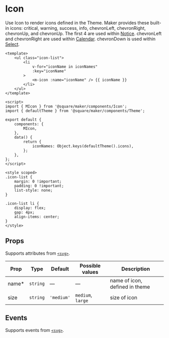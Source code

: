 # Icon

Use Icon to render icons defined in the Theme. Maker provides these built-in icons: critical, warning, success, info, chevronLeft, chevronRight, chevronUp, and chevronUp. The first 4 are used within [Notice](#/Notice). chevronLeft and chevronRight are used within [Calendar](#/Calendar). chevronDown is used within [Select](#/Select).

```vue
<template>
	<ul class="icon-list">
		<li
			v-for="iconName in iconNames"
			:key="iconName"
		>
			<m-icon :name="iconName" /> {{ iconName }}
		</li>
	</ul>
</template>

<script>
import { MIcon } from '@square/maker/components/Icon';
import { defaultTheme } from '@square/maker/components/Theme';

export default {
	components: {
		MIcon,
	},
	data() {
		return {
			iconNames: Object.keys(defaultTheme().icons),
		};
	},
};
</script>

<style scoped>
.icon-list {
	margin: 0 !important;
	padding: 0 !important;
	list-style: none;
}

.icon-list li {
	display: flex;
	gap: 4px;
	align-items: center;
}
</style>
```

<!-- api-tables:start -->
## Props

Supports attributes from [`<svg>`](https://developer.mozilla.org/en-US/docs/Web/HTML/Element/svg).

| Prop  | Type     | Default    | Possible values   | Description                    |
| ----- | -------- | ---------- | ----------------- | ------------------------------ |
| name* | `string` | —          | —                 | name of icon, defined in theme |
| size  | `string` | `'medium'` | `medium`, `large` | size of icon                   |


## Events

Supports events from [`<svg>`](https://developer.mozilla.org/en-US/docs/Web/HTML/Element/svg).
<!-- api-tables:end -->
